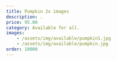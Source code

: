 ```yaml
---
title: Pumpkin 2x images
description: .
price: 95.00
category: Available for all.
images: 
    - /assets/img/available/pumpkin1.jpg
    - /assets/img/available/pumpkin.jpg
order: 10000
---
```

